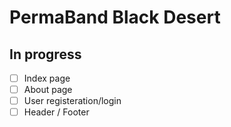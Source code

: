# PermaBand Black Desert
## In progress
- [ ] Index page
- [ ] About page
- [ ] User registeration/login
- [ ] Header / Footer
